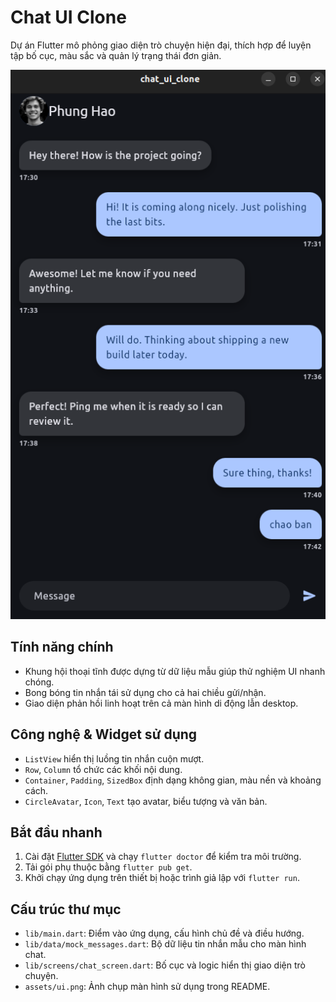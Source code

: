 # Chat UI Clone

Dự án Flutter mô phỏng giao diện trò chuyện hiện đại, thích hợp để luyện tập bố cục, màu sắc và quản lý trạng thái đơn giản.

![Giao diện ứng dụng](assets/ui.png)

## Tính năng chính
- Khung hội thoại tĩnh được dựng từ dữ liệu mẫu giúp thử nghiệm UI nhanh chóng.
- Bong bóng tin nhắn tái sử dụng cho cả hai chiều gửi/nhận.
- Giao diện phản hồi linh hoạt trên cả màn hình di động lẫn desktop.

## Công nghệ & Widget sử dụng
- `ListView` hiển thị luồng tin nhắn cuộn mượt.
- `Row`, `Column` tổ chức các khối nội dung.
- `Container`, `Padding`, `SizedBox` định dạng không gian, màu nền và khoảng cách.
- `CircleAvatar`, `Icon`, `Text` tạo avatar, biểu tượng và văn bản.

## Bắt đầu nhanh
1. Cài đặt [Flutter SDK](https://docs.flutter.dev/get-started/install) và chạy `flutter doctor` để kiểm tra môi trường.
2. Tải gói phụ thuộc bằng `flutter pub get`.
3. Khởi chạy ứng dụng trên thiết bị hoặc trình giả lập với `flutter run`.

## Cấu trúc thư mục
- `lib/main.dart`: Điểm vào ứng dụng, cấu hình chủ đề và điều hướng.
- `lib/data/mock_messages.dart`: Bộ dữ liệu tin nhắn mẫu cho màn hình chat.
- `lib/screens/chat_screen.dart`: Bố cục và logic hiển thị giao diện trò chuyện.
- `assets/ui.png`: Ảnh chụp màn hình sử dụng trong README.

